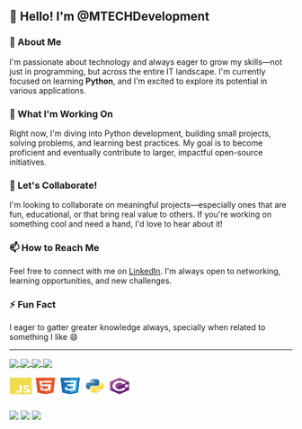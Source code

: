 ## 👋 Hello! I'm @MTECHDevelopment

### 👀 About Me
I'm passionate about technology and always eager to grow my skills—not just in programming, but across the entire IT landscape. I'm currently focused on learning **Python**, and I'm excited to explore its potential in various applications.

### 🌱 What I'm Working On
Right now, I'm diving into Python development, building small projects, solving problems, and learning best practices. My goal is to become proficient and eventually contribute to larger, impactful open-source initiatives.

### 💞️ Let's Collaborate!
I'm looking to collaborate on meaningful projects—especially ones that are fun, educational, or that bring real value to others. If you're working on something cool and need a hand, I'd love to hear about it!

### 📫 How to Reach Me
Feel free to connect with me on [LinkedIn](https://your-linkedin-url-here). I'm always open to networking, learning opportunities, and new challenges.

### ⚡ Fun Fact
I eager to gatter greater knowledge always, specially when related to something I like 😄

---

<!---
MTECHDevelopment/MTECHDevelopment is a ✨ special ✨ repository because its `README.md` (this file) appears on your GitHub profile.
You can click the Preview link to take a look at your changes.
--->

<a href="(https://github.com/MTECHDevelopment/MTECHDevelopment.git)">
  <img height=200 align="center" src="https://github-readme-stats.vercel.app/api?username=MTECHDevelopment" />
</a>
<a href="https://github.com/MTECHDevelopment/convoychat">
  <img height=200 align="center" src="https://github-readme-stats.vercel.app/api/top-langs?username=MTECHDevelopment&layout=compact&langs_count=8&card_width=320" />
</a>

<a href="(https://github.com/MTECHDevelopment/MTECHDevelopment.git)">
  <img align="center" src="[https://github-readme-stats.vercel.app](https://github.com/MTECHDevelopment/MTECHDevelopment.git)/api/pin/?username=MTECHDevelopment&repo=github-readme-stats" />
</a>
<a href="https://github.com/MTECHDevelopment/convoychat">
  <img align="center" src="[https://github-readme-stats.vercel.app](https://github.com/MTECHDevelopment/MTECHDevelopment.git)/api/pin/?username=MTECHDevelopment&repo=convoychat" />
</a>

<div style="display: inline_block"><br>
  <img align="center" alt="MTECH-Js" height="30" width="40" src="https://raw.githubusercontent.com/devicons/devicon/master/icons/javascript/javascript-plain.svg">
  <img align="center" alt="MTECH-HTML" height="30" width="40" src="https://raw.githubusercontent.com/devicons/devicon/master/icons/html5/html5-original.svg">
  <img align="center" alt="MTECH-CSS" height="30" width="40" src="https://raw.githubusercontent.com/devicons/devicon/master/icons/css3/css3-original.svg">
  <img align="center" alt="MTECH-Python" height="30" width="40" src="https://raw.githubusercontent.com/devicons/devicon/master/icons/python/python-original.svg">
  <img align="center" alt="MTECH-Csharp" height="30" width="40" src="https://raw.githubusercontent.com/devicons/devicon/master/icons/csharp/csharp-original.svg">
</div>

  ##

<div> 
  <a href="" target="_blank"><img src="https://img.shields.io/badge/YouTube-FF0000?style=for-the-badge&logo=youtube&logoColor=white" target="_blank"></a>
  <a href = "mailto:mfalconpy@gmail.com"><img src="https://img.shields.io/badge/-Gmail-%23333?style=for-the-badge&logo=gmail&logoColor=white" target="_blank"></a>
  <a href="https://www.linkedin.com/in/mateus-lima-928301365" target="_blank"><img src="https://img.shields.io/badge/-LinkedIn-%230077B5?style=for-the-badge&logo=linkedin&logoColor=white" target="_blank"></a>
</div>

